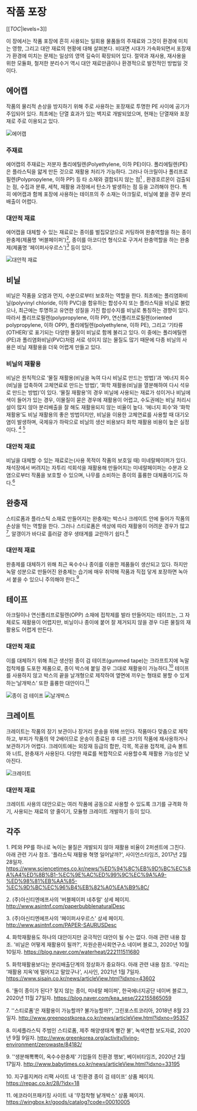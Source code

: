 # 작품 포장

[[_TOC_|levels=3]]

이 장에서는 작품 포장에 흔히 사용되는 일회용 물품들의 주재료와 그것이 환경에 미치는 영향, 그리고 대안 재료의 현황에 대해 살펴본다. 비대면 시대가 가속화되면서 포장재가 환경에 미치는 문제는 일상의 영역 깊숙이 확장되어 있다. 절약과 재사용, 재사용을 위한 모듈화, 철저한 분리수거 역시 대안 재료만큼이나 환경적으로 발전적인 방법일 것이다. 

## 에어캡 

작품의 물리적 손상을 방지하기 위해 주로 사용하는 포장재로 투명한 PE 사이에 공기가 주입되어 있다. 최초에는 단열 효과가 있는 벽지로 개발되었으며, 현재는 단열재와 포장재로 주로 이용되고 있다. 

![에어캡](./uploads/tmp.fagscXT5Ll.png)

### 주재료
에어캡의 주재료는 저분자 폴리에틸렌(Polyethylene, 이하 PE)이다. 폴리에틸렌(PE)은 플라스틱을 얇게 만든 것으로 재활용 처리가 가능하다. 그러나 아크릴이나 폴리프로필렌(Polypropylene, 이하 PP) 등 타 소재와 결합되지 않는 점[<sup id="footnote-main">1</sup>](#fn1)
, 환경호르몬이 검출되는 점, 수집과 분류, 세척, 재활용 과정에서 탄소가 발생하는 점 등을 고려해야 한다. 특히 에어캡과 함께 포장에 사용하는 테이프의 주 소재는 아크릴로, 비닐에 붙을 경우 분리배출이 어렵다. 

### 대안적 재료
에어캡을 대체할 수 있는 재료로는 종이를 벌집모양으로 커팅하여 완충역할을 하는 종이 완충제(제품명 ‘버블페이퍼')[<sup id="footnote-main">2</sup>](#fn2), 종이를 아코디언 형식으로 구겨서 완충역할을 하는 완충제(제품명 '페이퍼사우르스')[<sup id="footnote-main">3</sup>](#fn3) 등이 있다.

![대안적 재료](./uploads/tmp.Z876jniqbI.png)

 
## 비닐
비닐은 작품을 오염과 먼지, 수분으로부터 보호하는 역할을 한다. 최초에는 폴리염화비닐(polyvinyl chloride, 이하 PVC)을 함유하는 합성수지 또는 플라스틱을 비닐로 불렀으나, 최근에는 투명하고 유연한 성질을 가진 합성수지를 비닐로 통칭하는 경향이 있다. 따라서 폴리프로필렌(polypropylene, 이하 PP), 연신폴리프로필렌(oriented polypropylene, 이하 OPP), 폴리에틸렌(polyethylene, 이하 PE), 그리고 ‘기타류(OTHER)’로 표기되는 다양한 물질이 비닐로 함께 불리고 있다. 이 중에는 폴리에틸렌(PE)과 폴리염화비닐(PVC)처럼 서로 섞이지 않는 물질도 많기 때문에 다종 비닐의 사용은 비닐 재활용을 더욱 어렵게 만들고 있다.

### 비닐의 재활용
비닐은 원칙적으로 ‘물질 재활용(비닐을 녹여 다시 비닐로 만드는 방법)’과 ‘에너지 회수(비닐을 압축하여 고체연료로 만드는 방법)’, ‘화학 재활용(비닐을 열분해하여 다시 석유로 만드는 방법)’이 있다. 
‘물질 재활용’의 경우 비닐에 사용되는 재료가 섞이거나 비닐에 색이 들어가 있는 경우, 이물질이 묻은 경우에 재활용이 어렵고, 수도권에는 비닐 처리시설이 많지 않아 분리배출을 잘 해도 재활용되지 않는 비율이 높다. ‘에너지 회수’와 ‘화학 재활용’도 비닐 재활용의 좋은 방법이지만, 비닐을 이용한 고체연료를 사용할 때 대기오염이 발생하며, 국제유가 하락으로 비닐의 생산 비용보다 화학 재활용 비용이 높은 실정이다.
 [<sup id="footnote-main">4</sup>](#fn4) [<sup id="footnote-main">5</sup>](#fn5)

### 대안적 재료
비닐을 대체할 수 있는 재료로는(사용 목적이 작품의 보호일 때) 미네랄페이퍼가 있다. 채석장에서 버려지는 자투리 석회석을 재활용해 만들어지는 미네랄페이퍼는 수분과 오염으로부터 작품을 보호할 수 있으며, 나무를 소비하는 종이의 훌륭한 대체품이기도 하다.[<sup id="footnote-main">6</sup>](#fn6)


## 완충재
스티로폼과 플라스틱 소재로 만들어지는 완충재는 박스나 크레이트 안에 들어가 작품의 손상을 막는 역할을 한다. 그러나 스티로폼은 색상에 따라 재활용이 어려운 경우가 많고[<sup id="footnote-main">7</sup>](#fn7), 알갱이가 바다로 흘러갈 경우 생태계를 교란하기 쉽다.[<sup id="footnote-main">8</sup>](#fn8)

### 대안적 재료
완충제를 대체하기 위해 최근 옥수수나 종이를 이용한 제품들이 생산되고 있다. 하지만 녹말 성분으로 만들어진 완충제는 습기에 매우 취약해 작품과 직접 닿게 포장하면 녹아서 붙을 수 있으니 주의해야 한다.[<sup id="footnote-main">9</sup>](#fn9)


## 테이프
아크릴이나 연신폴리프로필렌(OPP) 소재에 접착제를 발라 만들어지는 테이프는, 그 자체로도 재활용이 어렵지만, 비닐이나 종이에 붙어 잘 제거되지 않을 경우 다른 물질의 재활용도 어렵게 만든다.

### 대안적 재료
이를 대체하기 위해 최근 생산된 종이 검 테이프(gummed tape)는 크라프트지에 녹말 접착제를 도포한 제품으로, 종이 박스에 붙일 경우 그대로 재활용이 가능하다.[<sup id="footnote-main">10</sup>](#fn10) 테이프를 사용하지 않고 박스의 끝을 날개형으로 제작하여 옆면에 끼우는 형태로 봉할 수 있게 하는‘날개박스’ 또한 훌륭한 대안이다.[<sup id="footnote-main">11</sup>](#fn11)

![종이 검 테이프](./uploads/part1-02.jpg)
![날개박스](./uploads/part1-03.jpg)

## 크레이트
크레이트는 작품의 장기 보관이나 장거리 운송을 위해 쓰인다. 작품마다 맞춤으로 제작하고, 부피가 작품의 약 2배이므로 운송이 종료된 후 다른 크기의 작품에 재사용하거나 보관하기가 어렵다. 크레이트에는 외장재 등급의 합판, 각목, 목공용 접착제, 금속 볼트와 너트, 완충재가 사용된다. 다양한 재료를 복합적으로 사용할수록 재활용 가능성은 낮아진다. 

![크레이트](./uploads/part1-04.jpg)
### 대안적 재료
크레이트 사용의 대안으로는 여러 작품에 공동으로 사용할 수 있도록 크기를 규격화 하기, 사용되는 재료의 양 줄이기, 모듈형 크레이트 개발하기 등이 있다.

## 각주
<span id="fn1">1. </span> PE와 PP를 하나로 녹이는 물질은 개발되지 않아 재활용 비율이 2퍼센트에 그친다. 아래 관련 기사 참조. '플라스틱 재활용 혁명 일어날까?', 사이언스타임즈, 2017년 2월 28일자. https://www.sciencetimes.co.kr/news/%ED%94%8C%EB%9D%BC%EC%8A%A4%ED%8B%B1-%EC%9E%AC%ED%99%9C%EC%9A%A9-%ED%98%81%EB%AA%85-%EC%9D%BC%EC%96%B4%EB%82%A0%EA%B9%8C/

<span id="fn2">2. </span> (주)아신티엔에프사의 '버블페이퍼 네추럴' 상세 페이지. http://www.asintnf.com/paperbubblenaturalDesc

<span id="fn3">3. </span> (주)아신티엔에프사의 '페이퍼사우르스' 상세 페이지. http://www.asintnf.com/PAPER-SAURUSDesc

<span id="fn4">4. </span> 화학재활용도 하나의 대안이지만 궁극적인 대안이 될 수는 없다. 아래 관련 내용 참조. '비닐은 어떻게 재활용이 될까?', 자원순환사회연구소 네이버 블로그, 2020년 10월 10일자. 
https://blog.naver.com/waterheat/222111511680

<span id="fn5">5. </span> 화학재활용보다는 분리배출단계의 정상화가 중요하다. 아래 관련 내용 참조. '우리는 ‘재활용 지옥’에 떨어지고 말았구나', 시사인, 2021년 1월 7일자. https://www.sisain.co.kr/news/articleView.html?idxno=43602

<span id="fn6">6. </span>'돌이 종이가 된다? 젖지 않는 종이, 미네랄 페이퍼', 한국에너지공단 네이버 블로그, 2020년 11월 27일자. https://blog.naver.com/kea_sese/222155865059

<span id="fn7">7. </span>''스티로폼'은 재활용이 가능할까? 불가능할까?', 그린포스트코리아, 2018년 8월 23일자. http://www.greenpostkorea.co.kr/news/articleView.html?idxno=95357

<span id="fn8">8. </span>미세플라스틱 주범인 스티로폼, 제주 해양생태계 빨간 불', 녹색연합 보도자료, 2020년 9월 9일자. http://www.greenkorea.org/activity/living-environment/zerowaste/84182/

<span id="fn9">9. </span>'‘생분해뽁뽁이, 옥수수완충제‘ 기업들의 친환경 행보', 베이비타임즈, 2020년 2월 17일자. http://www.babytimes.co.kr/news/articleView.html?idxno=33195

<span id="fn10">10. </span>지구를지켜라 리팩 사이트 내 ‘친환경 종이 검 테이프’ 상품 페이지. https://repac.co.kr/28/?idx=18

<span id="fn11">11. </span>에코라이프패키징 사이트 내 '무접착형 낱개박스' 상품 페이지. https://wingbox.kr/goods/catalog?code=00010005
